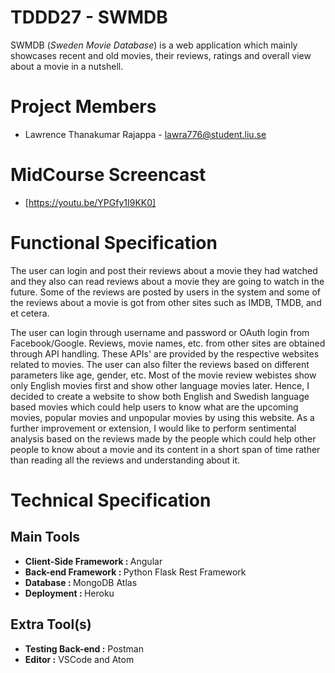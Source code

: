 # TDDD27 - SWMDB
SWMDB (<i>Sweden Movie Database</i>) is a web application which mainly showcases recent and old movies, their reviews, ratings and overall view about a movie in a nutshell.

# Project Members
* Lawrence Thanakumar Rajappa - lawra776@student.liu.se

# MidCourse Screencast
* [https://youtu.be/YPGfy1I9KK0]

# Functional Specification
The user can login and post their reviews about a movie they had watched and they also can read reviews about a
movie they are going to watch in the future. Some of the reviews are posted by users in the system and some of the 
reviews about a movie is got from other sites such as IMDB, TMDB, and et cetera.

The user can login through username and password or OAuth login from Facebook/Google. Reviews,
movie names, etc. from other sites are obtained through API handling. These APIs' are provided by the respective websites related to movies. The user can also filter the reviews based on different parameters like age, gender, etc. Most of the movie review webistes show only English movies first and show other language movies later.
Hence, I decided to create a website to show both English and Swedish language based movies which could help
users to know what are the upcoming movies, popular movies and unpopular movies by using this website. As a 
further improvement or extension, I would like to perform sentimental analysis based on the reviews made by the 
people which could help other people to know about a movie and its content in a short span of time rather than
reading all the reviews and understanding about it.

# Technical Specification
## Main Tools
* <b>Client-Side Framework : </b>Angular
* <b>Back-end Framework : </b>Python Flask Rest Framework
* <b>Database : </b>MongoDB Atlas
* <b>Deployment : </b>Heroku

## Extra Tool(s)
* <b> Testing Back-end :</b> Postman
* <b> Editor :</b> VSCode and Atom
